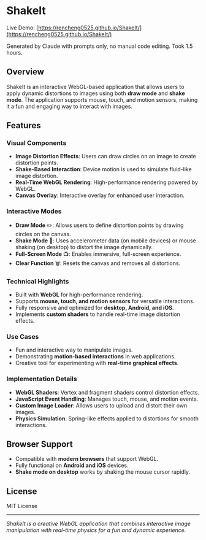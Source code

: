 # ShakeIt

Live Demo: [https://rencheng0525.github.io/ShakeIt/](https://rencheng0525.github.io/ShakeIt/)

Generated by Claude with prompts only, no manual code editing. Took 1.5 hours.

## Overview
ShakeIt is an interactive WebGL-based application that allows users to apply dynamic distortions to images using both **draw mode** and **shake mode**. The application supports mouse, touch, and motion sensors, making it a fun and engaging way to interact with images.

## Features

### Visual Components
- **Image Distortion Effects**: Users can draw circles on an image to create distortion points.
- **Shake-Based Interaction**: Device motion is used to simulate fluid-like image distortion.
- **Real-Time WebGL Rendering**: High-performance rendering powered by WebGL.
- **Canvas Overlay**: Interactive overlay for enhanced user interaction.

### Interactive Modes
- **Draw Mode** ✏️: Allows users to define distortion points by drawing circles on the canvas.
- **Shake Mode** 🌊: Uses accelerometer data (on mobile devices) or mouse shaking (on desktop) to distort the image dynamically.
- **Full-Screen Mode** 📺: Enables immersive, full-screen experience.
- **Clear Function** 🗑️: Resets the canvas and removes all distortions.

### Technical Highlights
- Built with **WebGL** for high-performance rendering.
- Supports **mouse, touch, and motion sensors** for versatile interactions.
- Fully responsive and optimized for **desktop, Android, and iOS**.
- Implements **custom shaders** to handle real-time image distortion effects.

### Use Cases
- Fun and interactive way to manipulate images.
- Demonstrating **motion-based interactions** in web applications.
- Creative tool for experimenting with **real-time graphical effects**.

### Implementation Details
- **WebGL Shaders**: Vertex and fragment shaders control distortion effects.
- **JavaScript Event Handling**: Manages touch, mouse, and motion events.
- **Custom Image Loader**: Allows users to upload and distort their own images.
- **Physics Simulation**: Spring-like effects applied to distortions for smooth interactions.

## Browser Support
- Compatible with **modern browsers** that support WebGL.
- Fully functional on **Android and iOS** devices.
- **Shake mode on desktop** works by shaking the mouse cursor rapidly.

## License
MIT License

---
*ShakeIt is a creative WebGL application that combines interactive image manipulation with real-time physics for a fun and dynamic experience.*
